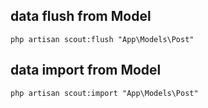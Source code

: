 ## data flush from Model

`php artisan scout:flush "App\Models\Post"`

## data import from Model

`php artisan scout:import "App\Models\Post"`
